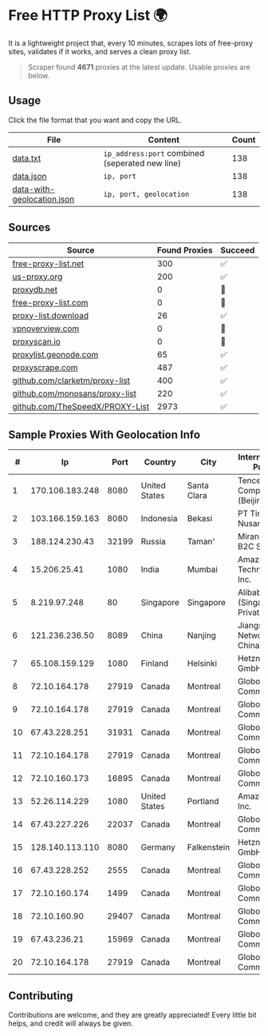 
# Free HTTP Proxy List 🌍

It is a lightweight project that, every 10 minutes, scrapes lots of free-proxy sites, validates if it works, and serves a clean proxy list.


> Scraper found **4671** proxies at the latest update. Usable proxies are below.

## Usage

Click the file format that you want and copy the URL.


|File|Content|Count|
|----|-------|-----|
|[data.txt](https://raw.githubusercontent.com/themiralay/Proxy-List-World/master/data.txt)|`ip_address:port` combined (seperated new line)|138|
|[data.json](https://raw.githubusercontent.com/themiralay/Proxy-List-World/master/data.json)|`ip, port`|138|
|[data-with-geolocation.json](https://raw.githubusercontent.com/themiralay/Proxy-List-World/master/data-with-geolocation.json)|`ip, port, geolocation`|138|

## Sources

|Source|Found Proxies|Succeed|
|------|-------------|-------|
|[free-proxy-list.net](https://free-proxy-list.net)|300|✅|
|[us-proxy.org](https://www.us-proxy.org)|200|✅|
|[proxydb.net](http://proxydb.net)|0|🚫|
|[free-proxy-list.com](https://free-proxy-list.com/?page=&port=&type%5B%5D=http&type%5B%5D=https&up_time=0&search=Search)|0|🚫|
|[proxy-list.download](https://www.proxy-list.download/HTTP)|26|✅|
|[vpnoverview.com](https://vpnoverview.com/privacy/anonymous-browsing/free-proxy-servers)|0|🚫|
|[proxyscan.io](https://www.proxyscan.io)|0|🚫|
|[proxylist.geonode.com](https://proxylist.geonode.com/api/proxy-list?limit=300&page=1&sort_by=lastChecked&sort_type=desc&protocols=http,https)|65|✅|
|[proxyscrape.com](https://api.proxyscrape.com/v2/?request=displayproxies&protocol=http&timeout=10000&country=all&ssl=all&anonymity=all)|487|✅|
|[github.com/clarketm/proxy-list](https://raw.githubusercontent.com/clarketm/proxy-list/master/proxy-list-raw.txt)|400|✅|
|[github.com/monosans/proxy-list](https://raw.githubusercontent.com/monosans/proxy-list/main/proxies/http.txt)|220|✅|
|[github.com/TheSpeedX/PROXY-List](https://raw.githubusercontent.com/TheSpeedX/PROXY-List/master/http.txt)|2973|✅|


## Sample Proxies With Geolocation Info

|#|Ip|Port|Country|City|Internet Service Provider|
|-|--|----|-------|----|-------------------------|
|1|170.106.183.248|8080|United States|Santa Clara|Tencent Cloud Computing (Beijing) Co|
|2|103.166.159.163|8080|Indonesia|Bekasi|PT Timor Lintas Nusantara|
|3|188.124.230.43|32199|Russia|Taman'|Miranda-Media B2C Static # 5|
|4|15.206.25.41|1080|India|Mumbai|Amazon Technologies Inc.|
|5|8.219.97.248|80|Singapore|Singapore|Alibaba Cloud (Singapore) Private Limited|
|6|121.236.236.50|8089|China|Nanjing|Jiangsu Network of ChinaTelecom|
|7|65.108.159.129|1080|Finland|Helsinki|Hetzner Online GmbH|
|8|72.10.164.178|27919|Canada|Montreal|GloboTech Communications|
|9|72.10.164.178|27919|Canada|Montreal|GloboTech Communications|
|10|67.43.228.251|31931|Canada|Montreal|GloboTech Communications|
|11|72.10.164.178|27919|Canada|Montreal|GloboTech Communications|
|12|72.10.160.173|16895|Canada|Montreal|GloboTech Communications|
|13|52.26.114.229|1080|United States|Portland|Amazon.com, Inc.|
|14|67.43.227.226|22037|Canada|Montreal|GloboTech Communications|
|15|128.140.113.110|8080|Germany|Falkenstein|Hetzner Online GmbH|
|16|67.43.228.252|2555|Canada|Montreal|GloboTech Communications|
|17|72.10.160.174|1499|Canada|Montreal|GloboTech Communications|
|18|72.10.160.90|29407|Canada|Montreal|GloboTech Communications|
|19|67.43.236.21|15969|Canada|Montreal|GloboTech Communications|
|20|72.10.164.178|27919|Canada|Montreal|GloboTech Communications|



## Contributing

Contributions are welcome, and they are greatly appreciated! Every
little bit helps, and credit will always be given.

